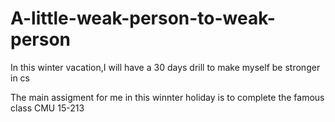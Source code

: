 # A-little-weak-person-to-weak-person
In this winter vacation,I will have a 30 days drill to make myself be stronger in cs

The main assigment for me in this winnter holiday is to complete the famous class CMU 15-213

